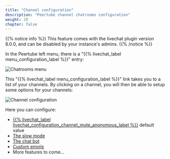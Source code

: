 ```yaml
---
title: "Channel configuration"
description: "Peertube channel chatrooms configuration"
weight: 20
chapter: false
---
```


{{% notice info %}}
This feature comes with the livechat plugin version 8.0.0, and can be disabled by your instance's admins.
{{% /notice %}}

In the Peertube left menu, there is a "{{% livechat_label menu_configuration_label %}}" entry:

![Chatrooms menu](/peertube-plugin-livechat/images/chatrooms_menu.png?classes=shadow,border&height=400px)

This "{{% livechat_label menu_configuration_label %}}" link takes you to a list of your channels.
By clicking on a channel, you will then be able to setup some options for your channels:

![Channel configuration](/peertube-plugin-livechat/images/channel_configuration.png?classes=shadow,border&height=400px)

Here you can configure:

* [{{% livechat_label livechat_configuration_channel_mute_anonymous_label %}}](/peertube-plugin-livechat/documentation/user/streamers/moderation) default value
* [The slow mode](/peertube-plugin-livechat/documentation/user/streamers/slow_mode)
* [The chat bot](/peertube-plugin-livechat/documentation/user/streamers/bot)
* [Custom emojis](/peertube-plugin-livechat/documentation/user/streamers/emojis)
* More features to come...
